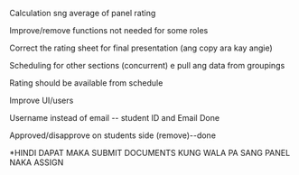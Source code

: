 Calculation sng average of panel rating

Improve/remove functions not needed for some roles

Correct the rating sheet for final presentation (ang copy ara kay angie)

Scheduling for other sections (concurrent) e pull ang data from groupings

Rating should be available from schedule

Improve UI/users

Username instead of email -- student ID and Email Done

Approved/disapprove on students side (remove)--done

*HINDI DAPAT MAKA SUBMIT DOCUMENTS KUNG WALA PA SANG PANEL NAKA ASSIGN